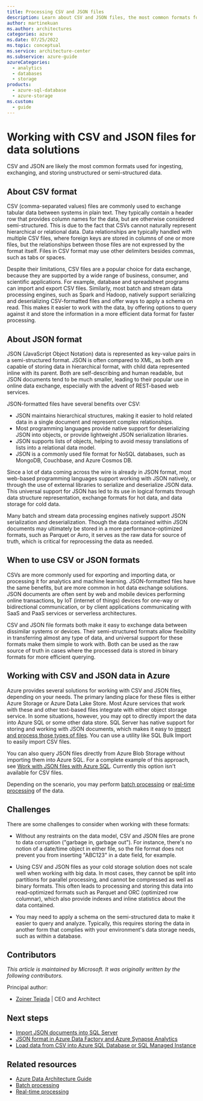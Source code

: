 ```yaml
---
title: Processing CSV and JSON files
description: Learn about CSV and JSON files, the most common formats for ingesting, exchanging, and storing unstructured or semi-structured data.
author: martinekuan
ms.author: architectures
categories: azure
ms.date: 07/25/2022
ms.topic: conceptual
ms.service: architecture-center
ms.subservice: azure-guide
azureCategories:
  - analytics
  - databases
  - storage
products:
  - azure-sql-database
  - azure-storage
ms.custom:
  - guide
---
```


# Working with CSV and JSON files for data solutions

CSV and JSON are likely the most common formats used for ingesting, exchanging, and storing unstructured or semi-structured data.

## About CSV format

CSV (comma-separated values) files are commonly used to exchange tabular data between systems in plain text. They typically contain a header row that provides column names for the data, but are otherwise considered semi-structured. This is due to the fact that CSVs cannot naturally represent hierarchical or relational data. Data relationships are typically handled with multiple CSV files, where foreign keys are stored in columns of one or more files, but the relationships between those files are not expressed by the format itself. Files in CSV format may use other delimiters besides commas, such as tabs or spaces.

Despite their limitations, CSV files are a popular choice for data exchange, because they are supported by a wide range of business, consumer, and scientific applications. For example, database and spreadsheet programs can import and export CSV files. Similarly, most batch and stream data processing engines, such as Spark and Hadoop, natively support serializing and deserializing CSV-formatted files and offer ways to apply a schema on read. This makes it easier to work with the data, by offering options to query against it and store the information in a more efficient data format for faster processing.

## About JSON format

JSON (JavaScript Object Notation) data is represented as key-value pairs in a semi-structured format. JSON is often compared to XML, as both are capable of storing data in hierarchical format, with child data represented inline with its parent. Both are self-describing and human readable, but JSON documents tend to be much smaller, leading to their popular use in online data exchange, especially with the advent of REST-based web services.

JSON-formatted files have several benefits over CSV:

- JSON maintains hierarchical structures, making it easier to hold related data in a single document and represent complex relationships.
- Most programming languages provide native support for deserializing JSON into objects, or provide lightweight JSON serialization libraries.
- JSON supports lists of objects, helping to avoid messy translations of lists into a relational data model.
- JSON is a commonly used file format for NoSQL databases, such as MongoDB, Couchbase, and Azure Cosmos DB.

Since a lot of data coming across the wire is already in JSON format, most web-based programming languages support working with JSON natively, or through the use of external libraries to serialize and deserialize JSON data. This universal support for JSON has led to its use in logical formats through data structure representation, exchange formats for hot data, and data storage for cold data.

Many batch and stream data processing engines natively support JSON serialization and deserialization. Though the data contained within JSON documents may ultimately be stored in a more performance-optimized formats, such as Parquet or Avro, it serves as the raw data for source of truth, which is critical for reprocessing the data as needed.

## When to use CSV or JSON formats

CSVs are more commonly used for exporting and importing data, or processing it for analytics and machine learning. JSON-formatted files have the same benefits, but are more common in hot data exchange solutions. JSON documents are often sent by web and mobile devices performing online transactions, by IoT (internet of things) devices for one-way or bidirectional communication, or by client applications communicating with SaaS and PaaS services or serverless architectures.

CSV and JSON file formats both make it easy to exchange data between dissimilar systems or devices. Their semi-structured formats allow flexibility in transferring almost any type of data, and universal support for these formats make them simple to work with. Both can be used as the raw source of truth in cases where the processed data is stored in binary formats for more efficient querying.

## Working with CSV and JSON data in Azure

Azure provides several solutions for working with CSV and JSON files, depending on your needs. The primary landing place for these files is either Azure Storage or Azure Data Lake Store. Most Azure services that work with these and other text-based files integrate with either object storage service. In some situations, however, you may opt to directly import the data into Azure SQL or some other data store. SQL Server has native support for storing and working with JSON documents, which makes it easy to [import and process those types of files](/sql/relational-databases/json/import-json-documents-into-sql-server). You can use a utility like SQL Bulk Import to easily import CSV files.

You can also query JSON files directly from Azure Blob Storage without importing them into Azure SQL. For a complete example of this approach, see [Work with JSON files with Azure SQL](https://medium.com/@mauridb/work-with-json-files-with-azure-sql-8946f066ddd4). Currently this option isn't available for CSV files.

Depending on the scenario, you may perform [batch processing](../big-data/batch-processing.yml) or [real-time processing](../big-data/real-time-processing.yml) of the data.

## Challenges

There are some challenges to consider when working with these formats:

- Without any restraints on the data model, CSV and JSON files are prone to data corruption ("garbage in, garbage out"). For instance, there's no notion of a date/time object in either file, so the file format does not prevent you from inserting "ABC123" in a date field, for example.

- Using CSV and JSON files as your cold storage solution does not scale well when working with big data. In most cases, they cannot be split into partitions for parallel processing, and cannot be compressed as well as binary formats. This often leads to processing and storing this data into read-optimized formats such as Parquet and ORC (optimized row columnar), which also provide indexes and inline statistics about the data contained.

- You may need to apply a schema on the semi-structured data to make it easier to query and analyze. Typically, this requires storing the data in another form that complies with your environment's data storage needs, such as within a database.

## Contributors

*This article is maintained by Microsoft. It was originally written by the following contributors.*

Principal author:

- [Zoiner Tejada](https://www.linkedin.com/in/zoinertejada) | CEO and Architect

## Next steps

- [Import JSON documents into SQL Server](/sql/relational-databases/json/import-json-documents-into-sql-server)
- [JSON format in Azure Data Factory and Azure Synapse Analytics](/azure/data-factory/format-json)
- [Load data from CSV into Azure SQL Database or SQL Managed Instance](/azure/azure-sql/load-from-csv-with-bcp)

## Related resources

- [Azure Data Architecture Guide](../index.md)
- [Batch processing](../big-data/batch-processing.yml)
- [Real-time processing](../big-data/real-time-processing.yml)


